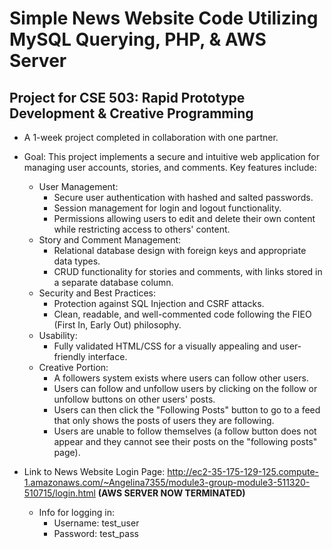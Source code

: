 # Simple News Website Code Utilizing MySQL Querying, PHP, & AWS Server
## Project for CSE 503: Rapid Prototype Development & Creative Programming
- A 1-week project completed in collaboration with one partner.
- Goal: This project implements a secure and intuitive web application for managing user accounts, stories, and comments. Key features include:
  - User Management:
    - Secure user authentication with hashed and salted passwords.
    - Session management for login and logout functionality.
    - Permissions allowing users to edit and delete their own content while restricting access to others' content.
  - Story and Comment Management:
    - Relational database design with foreign keys and appropriate data types.
    - CRUD functionality for stories and comments, with links stored in a separate database column.
  - Security and Best Practices:
    - Protection against SQL Injection and CSRF attacks.
    - Clean, readable, and well-commented code following the FIEO (First In, Early Out) philosophy.
  - Usability:
    - Fully validated HTML/CSS for a visually appealing and user-friendly interface.
  - Creative Portion:
    - A followers system exists where users can follow other users.
    - Users can follow and unfollow users by clicking on the follow or unfollow buttons on other users' posts.
    - Users can then click the "Following Posts" button to go to a feed that only shows the posts of users they are following.
    - Users are unable to follow themselves (a follow button does not appear and they cannot see their posts on the "following posts" page).
    
- Link to News Website Login Page: http://ec2-35-175-129-125.compute-1.amazonaws.com/~Angelina7355/module3-group-module3-511320-510715/login.html  **(AWS SERVER NOW TERMINATED)**
  
  - Info for logging in:
    - Username: test_user
    - Password: test_pass
